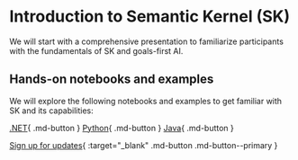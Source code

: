 # Introduction to Semantic Kernel (SK)

We will start with a comprehensive presentation to familiarize participants with the fundamentals of SK and goals-first AI. 

## Hands-on notebooks and examples

We will explore the following notebooks and examples to get familiar with SK and its capabilities:

[.NET](https://github.com/microsoft/semantic-kernel/tree/main/samples/notebooks/dotnet){ .md-button }
[Python](https://github.com/microsoft/semantic-kernel/tree/main/samples/notebooks/python){ .md-button }
[Java](https://github.com/microsoft/semantic-kernel/tree/experimental-java/java/samples/sample-code/src/main/java/com/microsoft/semantickernel/syntaxexamples){ .md-button }

[Sign up for updates](https://forms.office.com/r/rLds2s8RH1){ :target="_blank" .md-button .md-button--primary }